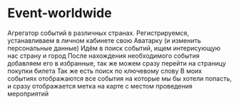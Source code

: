 # Event-worldwide
Агрегатор событий в различных странах.
Регистрируемся, устанавливаем в личном кабинете свою Аватарку (и изменить персональные данные)
Идём в поиск событий, ищем интерисующую нас страну и город
После нахождения необходимого события добавляем его в избранные, так же можем сразу перейти на страницу покупки билета
Так же есть поиск по ключевому слову
В моих событиях отображаются все события на которые мы бы хотели попасть, и сразу отображается метка на карте с местом проведения мероприятий

